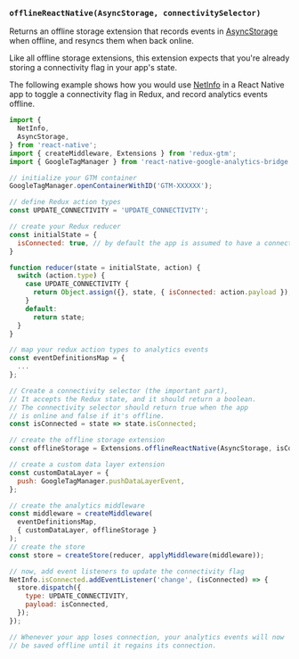 ### `offlineReactNative(AsyncStorage, connectivitySelector)`

Returns an offline storage extension that records events in
[AsyncStorage](https://facebook.github.io/react-native/docs/asyncstorage.html)
when offline, and resyncs them when back online.

Like all offline storage extensions, this extension expects that
you're already storing a connectivity flag in your app's state.

The following example shows how you would use
[NetInfo](http://facebook.github.io/react-native/releases/0.38/docs/netinfo.html#netinfo)
in a React Native app to toggle a connectivity flag in Redux, and
record analytics events offline.

```js
import {
  NetInfo,
  AsyncStorage,
} from 'react-native';
import { createMiddleware, Extensions } from 'redux-gtm';
import { GoogleTagManager } from 'react-native-google-analytics-bridge';

// initialize your GTM container
GoogleTagManager.openContainerWithID('GTM-XXXXXX');

// define Redux action types
const UPDATE_CONNECTIVITY = 'UPDATE_CONNECTIVITY';

// create your Redux reducer
const initialState = {
  isConnected: true, // by default the app is assumed to have a connection
}

function reducer(state = initialState, action) {
  switch (action.type) {
    case UPDATE_CONNECTIVITY {
      return Object.assign({}, state, { isConnected: action.payload });
    }
    default:
      return state;
  }
}

// map your redux action types to analytics events
const eventDefinitionsMap = {
  ...
};

// Create a connectivity selector (the important part),
// It accepts the Redux state, and it should return a boolean.
// The connectivity selector should return true when the app
// is online and false if it's offline.
const isConnected = state => state.isConnected;

// create the offline storage extension
const offlineStorage = Extensions.offlineReactNative(AsyncStorage, isConnected);

// create a custom data layer extension
const customDataLayer = {
  push: GoogleTagManager.pushDataLayerEvent,
};

// create the analytics middleware
const middleware = createMiddleware(
  eventDefinitionsMap,
  { customDataLayer, offlineStorage }
);
// create the store
const store = createStore(reducer, applyMiddleware(middleware));

// now, add event listeners to update the connectivity flag
NetInfo.isConnected.addEventListener('change', (isConnected) => {
  store.dispatch({
    type: UPDATE_CONNECTIVITY,
    payload: isConnected,
  });
});

// Whenever your app loses connection, your analytics events will now
// be saved offline until it regains its connection.
```
